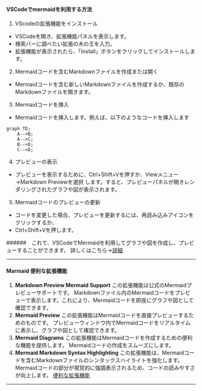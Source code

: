 #### VSCodeでmermaidを利用する方法
1. VScodeの拡張機能をインストール
- VSCodeを開き、拡張機能パネルを表示します。
- 検索バーに調べたい拡張の木の王を入力。
- 拡張機能が表示されたら、「Install」ボタンをクリックしてインストールします。
2. Mermaidコードを含むMarkdownファイルを作成または開く

- Mermaidコードを含む新しいMarkdownファイルを作成するか、既存のMarkdownファイルを開きます。
3. Mermaidコードを挿入
- Mermaidコードを挿入します。例えば、以下のようなコードを挿入します
```code
graph TD;
    A-->B;
    A-->C;
    B-->D;
    C-->D;
```
4. プレビューの表示
- プレビューを表示するために、Ctrl+Shift+Vを押すか、Viewメニュー→Markdown Previewを選択
します。すると、プレビューパネルが開きレンダリングされたグラフや図が表示されます。
5. Mermaidコードのプレビューの更新
- コードを変更した場合、プレビューを更新するには、再読み込みアイコンをクリックするか、
- Ctrl+Shift+Vを押します。

######　これで、VSCodeでMermaidを利用してグラフや図を作成し、プレビューすることができます。
詳しくはこちら→[詳細](https://dev.classmethod.jp/articles/github-copilot-introduction/)

---
#### Marmaid 便利な拡張機能
1. **Markdown Preview Mermaid Support**
   この拡張機能は公式のMermaidプレビューサポートです。
   Markdownファイル内のMermaidコードをプレビューで表示します。これにより、Mermaidコードを即座にグラフや図として確認できます。
2. **Mermaid Preview**
この拡張機能はMermaidコードを直接プレビューするためのものです。
プレビューウィンドウ内でMermaidコードをリアルタイムに表示し、グラフや図として確認できます。
3. **Mermaid Diagrams**
この拡張機能はMermaidコードを作成するための便利な機能を提供します。
Mermaidコードの作成をスムーズにします。
4. **Mermaid Markdown Syntax Highlighting**
この拡張機能は、Mermaidコードを含むMarkdownファイルのシンタックスハイライトを強化します。
Mermaidコードの部分が視覚的に強調表示されるため、コードの読みやすさが向上します。
[便利な拡張機能](https://qiita.com/sato_kana/items/2a13f19017576488f017)
---